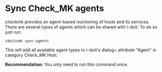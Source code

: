 # Sync Check_MK agents

checkmk provides an agent-based monitoring of hosts and its services. There are several types of agents which can be shared with i-doit. To do so just run:

```shell
idoitcmk sync-agents
```

This will add all available agent types to i-doit's dialog+ attribute "Agent" in category Check_MK Host.

**Recommendation:** You only need to run this command once.

